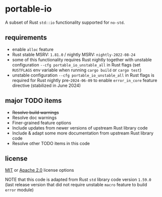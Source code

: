 # portable-io

A subset of Rust `std::io` functionality supported for `no-std`.

## requirements

- enable `alloc` feature
- Rust stable MSRV: `1.81.0` / nightly MSRV: `nightly-2022-08-24`
- some of this functionality requires Rust nightly together with unstable configuration `--cfg portable_io_unstable_all` in Rust flags (set `RUSTFLAGS` env variable when running `cargo build` or `cargo test`)
- unstable configuration `--cfg portable_io_unstable_all` in Rust flags is required for Rust nightly pre-`2024-06-09` to enable `error_in_core` feature directive (stabilized in June 2024)

## major TODO items

- ~~Resolve build warnings~~
- Resolve doc warnings
- Finer-grained feature options
- Include updates from newer versions of upstream Rust library code
- Include & adapt some more documentation from upstream Rust library code
- Resolve other TODO items in this code

## license

[MIT](./LICENSE-MIT) or [Apache 2.0](./LICENSE-APACHE) license options

NOTE that this code is adapted from Rust `std` library code version `1.59.0`
(last release version that did not require unstable `macro` feature to build `error` module)
